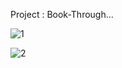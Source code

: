 Project : Book-Through...


![1](https://user-images.githubusercontent.com/31310562/122688044-84eb9d00-d237-11eb-8311-956dd5eca571.png)

![2](https://user-images.githubusercontent.com/31310562/122688113-04796c00-d238-11eb-8642-5746ac78f6b2.png)
